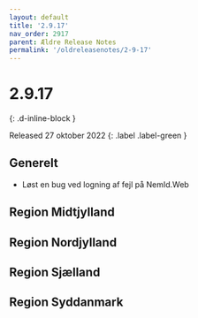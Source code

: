 ```yaml
---
layout: default
title: '2.9.17'
nav_order: 2917
parent: Ældre Release Notes
permalink: '/oldreleasenotes/2-9-17'
---
```


# 2.9.17
{: .d-inline-block }

Released 27 oktober 2022
{: .label .label-green }

## Generelt
- Løst en bug ved logning af fejl på NemId.Web

## Region Midtjylland

## Region Nordjylland

## Region Sjælland

## Region Syddanmark
